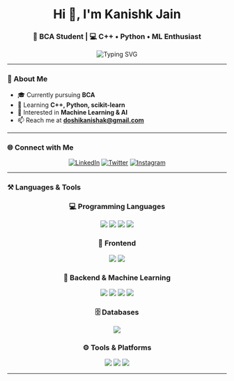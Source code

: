 <!-- Modern & Interactive GitHub Profile README -->

<h1 align="center">Hi 👋, I'm Kanishk Jain</h1>
<h3 align="center">🚀 BCA Student | 💻 C++ • Python • ML Enthusiast</h3>

<!-- Typing animation -->
<p align="center">
  <img src="https://readme-typing-svg.demolab.com?font=Fira+Code&weight=600&size=22&pause=1000&color=00F7FF&center=true&vCenter=true&width=500&lines=Currently+pursuing+BCA;Learning+ML+and+DSA;Love+to+build+Projects+%F0%9F%9A%80;Open+to+collaboration+%F0%9F%91%8B" alt="Typing SVG" />
</p>

---

### 🌟 About Me
- 🎓 Currently pursuing **BCA**  
- 🌱 Learning **C++, Python, scikit-learn**  
- 🤖 Interested in **Machine Learning & AI**  
- 📫 Reach me at **[doshikanishak@gmail.com](mailto:doshikanishak@gmail.com)**  

---

### 🌐 Connect with Me
<p align="center">
  <a href="https://linkedin.com/in/kanishk-jain-108757312"><img src="https://img.shields.io/badge/LinkedIn-0077B5.svg?logo=linkedin&logoColor=white" alt="LinkedIn"/></a>
  <a href="https://twitter.com/Kanishk_jain1"><img src="https://img.shields.io/badge/Twitter-1DA1F2.svg?logo=twitter&logoColor=white" alt="Twitter"/></a>
  <a href="https://instagram.com/_kannishk_"><img src="https://img.shields.io/badge/Instagram-E4405F.svg?logo=instagram&logoColor=white" alt="Instagram"/></a>
</p>

---

### ⚒️ Languages & Tools  

<h3 align="center">💻 Programming Languages</h3>
<p align="center">
  <img src="https://img.shields.io/badge/C%20Language-283593?style=for-the-badge&logo=c&logoColor=white"/>
  <img src="https://img.shields.io/badge/C++-00599C?style=for-the-badge&logo=cplusplus&logoColor=white"/>
  <img src="https://img.shields.io/badge/Python-3776AB?style=for-the-badge&logo=python&logoColor=white"/>
  <img src="https://img.shields.io/badge/JavaScript-F7DF1E?style=for-the-badge&logo=javascript&logoColor=black"/>
</p>

<h3 align="center">🎨 Frontend</h3>
<p align="center">
  <img src="https://img.shields.io/badge/HTML5-E34F26?style=for-the-badge&logo=html5&logoColor=white"/>
  <img src="https://img.shields.io/badge/CSS3-1572B6?style=for-the-badge&logo=css3&logoColor=white"/>
</p>

<h3 align="center">🤖 Backend & Machine Learning</h3>
<p align="center">
  <img src="https://img.shields.io/badge/NumPy-013243?style=for-the-badge&logo=numpy&logoColor=white"/>
  <img src="https://img.shields.io/badge/Pandas-150458?style=for-the-badge&logo=pandas&logoColor=white"/>
  <img src="https://img.shields.io/badge/Seaborn-0099CC?style=for-the-badge&logo=python&logoColor=white"/>
  <img src="https://img.shields.io/badge/scikit--learn-F7931E?style=for-the-badge&logo=scikitlearn&logoColor=white"/>
</p>

<h3 align="center">🗄️ Databases</h3>
<p align="center">
  <img src="https://img.shields.io/badge/MySQL-4479A1?style=for-the-badge&logo=mysql&logoColor=white"/>
</p>

<h3 align="center">⚙️ Tools & Platforms</h3>
<p align="center">
  <img src="https://img.shields.io/badge/Git-F05032?style=for-the-badge&logo=git&logoColor=white"/>
  <img src="https://img.shields.io/badge/GitHub-181717?style=for-the-badge&logo=github&logoColor=white"/>
  <img src="https://img.shields.io/badge/VS Code-0078D4?style=for-the-badge&logo=visual-studio-code&logoColor=white"/>
</p>

---
